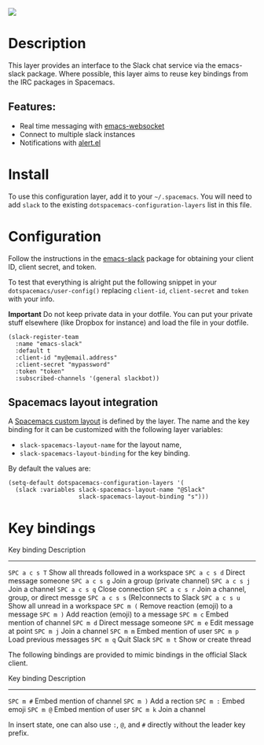 ![](img/slack.png)

Description
===========

This layer provides an interface to the Slack chat service via the
emacs-slack package. Where possible, this layer aims to reuse key
bindings from the IRC packages in Spacemacs.

Features:
---------

-   Real time messaging with
    [emacs-websocket](https://github.com/ahyatt/emacs-websocket)
-   Connect to multiple slack instances
-   Notifications with [alert.el](https://github.com/jwiegley/alert)

Install
=======

To use this configuration layer, add it to your `~/.spacemacs`. You will
need to add `slack` to the existing `dotspacemacs-configuration-layers`
list in this file.

Configuration
=============

Follow the instructions in the
[emacs-slack](https://github.com/yuya373/emacs-slack/blob/master/README.md)
package for obtaining your client ID, client secret, and token.

To test that everything is alright put the following snippet in your
`dotspacemacs/user-config()` replacing `client-id`, `client-secret` and
`token` with your info.

**Important** Do not keep private data in your dotfile. You can put your
private stuff elsewhere (like Dropbox for instance) and load the file in
your dotfile.

``` {.commonlisp org-language="emacs-lisp"}
(slack-register-team
  :name "emacs-slack"
  :default t
  :client-id "my@email.address"
  :client-secret "mypassword"
  :token "token"
  :subscribed-channels '(general slackbot))
```

Spacemacs layout integration
----------------------------

A [Spacemacs custom
layout](https://github.com/syl20bnr/spacemacs/blob/develop/doc/DOCUMENTATION.org#layouts-and-workspaces)
is defined by the layer. The name and the key binding for it can be
customized with the following layer variables:

-   `slack-spacemacs-layout-name` for the layout name,
-   `slack-spacemacs-layout-binding` for the key binding.

By default the values are:

``` {.commonlisp org-language="emacs-lisp"}
(setq-default dotspacemacs-configuration-layers '(
  (slack :variables slack-spacemacs-layout-name "@Slack"
                    slack-spacemacs-layout-binding "s")))
```

Key bindings
============

  Key binding     Description
  --------------- ------------------------------------------
  `SPC a c s T`   Show all threads followed in a workspace
  `SPC a c s d`   Direct message someone
  `SPC a c s g`   Join a group (private channel)
  `SPC a c s j`   Join a channel
  `SPC a c s q`   Close connection
  `SPC a c s r`   Join a channel, group, or direct messge
  `SPC a c s s`   (Re)connects to Slack
  `SPC a c s u`   Show all unread in a workspace
  `SPC m (`       Remove reaction (emoji) to a message
  `SPC m )`       Add reaction (emoji) to a message
  `SPC m c`       Embed mention of channel
  `SPC m d`       Direct message someone
  `SPC m e`       Edit message at point
  `SPC m j`       Join a channel
  `SPC m m`       Embed mention of user
  `SPC m p`       Load previous messages
  `SPC m q`       Quit Slack
  `SPC m t`       Show or create thread

The following bindings are provided to mimic bindings in the official
Slack client.

  Key binding   Description
  ------------- --------------------------
  `SPC m #`     Embed mention of channel
  `SPC m )`     Add a rection
  `SPC m :`     Embed emoji
  `SPC m @`     Embed mention of user
  `SPC m k`     Join a channel

In insert state, one can also use `:`, `@`, and `#` directly without the
leader key prefix.
